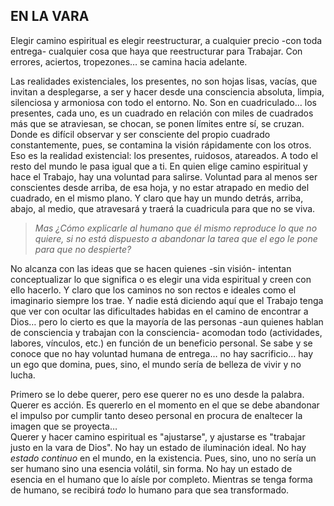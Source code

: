 ## EN LA VARA

Elegir camino espiritual es elegir reestructurar, a cualquier precio -con toda entrega- cualquier cosa que haya que reestructurar para Trabajar.
Con errores, aciertos, tropezones… se camina hacia adelante.

Las realidades existenciales, los presentes, no son hojas lisas, vacías, que invitan a desplegarse, a ser y hacer desde una consciencia absoluta, limpia, silenciosa y armoniosa con todo el entorno. No. Son en cuadriculado… los presentes, cada uno, es un cuadrado en relación con miles de cuadrados más que se atraviesan, se chocan, se ponen límites entre sí, se cruzan. Donde es difícil observar y ser consciente del propio cuadrado constantemente, pues, se contamina la visión rápidamente con los otros. </BR>
Eso es la realidad existencial: los presentes, ruidosos, atareados. A todo el resto del mundo le pasa igual que a ti. En quien elige camino espiritual y hace el Trabajo, hay una voluntad para salirse. Voluntad para al menos ser conscientes desde arriba, de esa hoja, y no estar atrapado en medio del cuadrado, en el mismo plano. Y claro que hay un mundo detrás, arriba, abajo, al medio, que atravesará y traerá la cuadricula para que no se viva.

>_Mas ¿Cómo explicarle al humano que él mismo reproduce lo que no quiere, si no está dispuesto a abandonar la tarea que el ego le pone para que no despierte?_

No alcanza con las ideas que se hacen quienes -sin visión- intentan conceptualizar lo que significa o es elegir una vida espiritual y creen con ello hacerlo.
Y claro que los caminos no son rectos e ideales como el imaginario siempre los trae.
Y nadie está diciendo aquí que el Trabajo tenga que ver con ocultar las dificultades habidas en el camino de encontrar a Dios… pero lo cierto es que la mayoría de las personas -aun quienes hablan de consciencia y trabajan con la consciencia- acomodan todo (actividades, labores, vínculos, etc.) en función de un beneficio personal. Se sabe y se conoce que no hay voluntad humana de entrega… no hay sacrificio… hay un ego que domina, pues, sino, el mundo sería de belleza de vivir y no lucha.

Primero se lo debe querer, pero ese querer no es uno desde la palabra. Querer es acción. Es quererlo en el momento en el que se debe abandonar el impulso por cumplir tanto deseo personal en procura de enaltecer la imagen que se proyecta…</br>
Querer y hacer camino espiritual es "ajustarse", y ajustarse es "trabajar justo en la vara de Dios".
No hay un estado de iluminación ideal. No hay _estado continuo_ en el mundo, en la existencia. Pues, sino, uno no sería un ser humano sino una esencia volátil, sin forma.
No hay un estado de esencia en el humano que lo aísle por completo.
Mientras se tenga forma de humano, se recibirá _todo_ lo humano para que sea transformado.